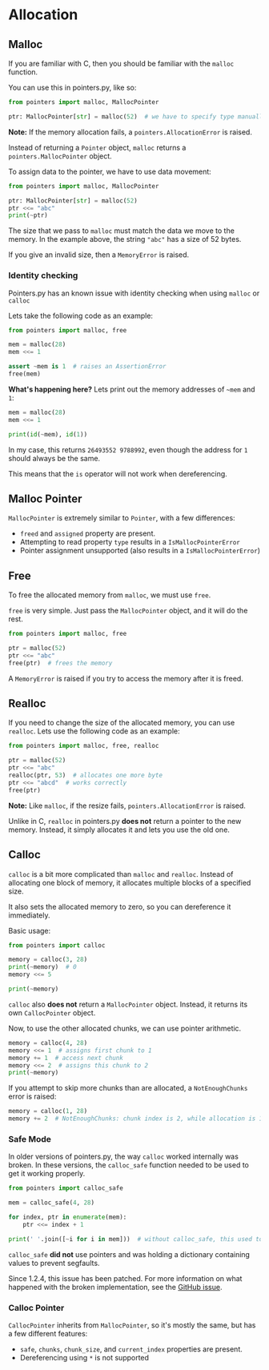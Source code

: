 # Allocation

## Malloc

If you are familiar with C, then you should be familiar with the `malloc` function.

You can use this in pointers.py, like so:

```py
from pointers import malloc, MallocPointer

ptr: MallocPointer[str] = malloc(52)  # we have to specify type manually
```

**Note:** If the memory allocation fails, a `pointers.AllocationError` is raised.

Instead of returning a `Pointer` object, `malloc` returns a `pointers.MallocPointer` object.

To assign data to the pointer, we have to use data movement:

```py
from pointers import malloc, MallocPointer

ptr: MallocPointer[str] = malloc(52)
ptr <<= "abc"
print(~ptr)
```

The size that we pass to `malloc` must match the data we move to the memory. In the example above, the string `"abc"` has a size of 52 bytes.

If you give an invalid size, then a `MemoryError` is raised.

### Identity checking

Pointers.py has an known issue with identity checking when using `malloc` or `calloc`

Lets take the following code as an example:

```py
from pointers import malloc, free

mem = malloc(28)
mem <<= 1

assert ~mem is 1  # raises an AssertionError
free(mem)
```

**What's happening here?** Lets print out the memory addresses of `~mem` and `1`:

```py
mem = malloc(28)
mem <<= 1

print(id(~mem), id(1))
```

In my case, this returns `26493552 9788992`, even though the address for `1` should always be the same.

This means that the `is` operator will not work when dereferencing.

## Malloc Pointer

`MallocPointer` is extremely similar to `Pointer`, with a few differences:

- `freed` and `assigned` property are present.
- Attempting to read property `type` results in a `IsMallocPointerError`
- Pointer assignment unsupported (also results in a `IsMallocPointerError`)

## Free

To free the allocated memory from `malloc`, we must use `free`.

`free` is very simple. Just pass the `MallocPointer` object, and it will do the rest.

```py
from pointers import malloc, free

ptr = malloc(52)
ptr <<= "abc"
free(ptr)  # frees the memory
```

A `MemoryError` is raised if you try to access the memory after it is freed.

## Realloc

If you need to change the size of the allocated memory, you can use `realloc`. Lets use the following code as an example:

```py
from pointers import malloc, free, realloc

ptr = malloc(52)
ptr <<= "abc"
realloc(ptr, 53)  # allocates one more byte
ptr <<= "abcd"  # works correctly
free(ptr)
```

**Note:** Like `malloc`, if the resize fails, `pointers.AllocationError` is raised.

Unlike in C, `realloc` in pointers.py **does not** return a pointer to the new memory. Instead, it simply allocates it and lets you use the old one.

## Calloc

`calloc` is a bit more complicated than `malloc` and `realloc`. Instead of allocating one block of memory, it allocates multiple blocks of a specified size.

It also sets the allocated memory to zero, so you can dereference it immediately.

Basic usage:

```py
from pointers import calloc

memory = calloc(3, 28)
print(~memory)  # 0
memory <<= 5

print(~memory)
```

`calloc` also **does not** return a `MallocPointer` object. Instead, it returns its own `CallocPointer` object.

Now, to use the other allocated chunks, we can use pointer arithmetic.

```py
memory = calloc(4, 28)
memory <<= 1  # assigns first chunk to 1
memory += 1  # access next chunk
memory <<= 2  # assigns this chunk to 2
print(~memory)
```

If you attempt to skip more chunks than are allocated, a `NotEnoughChunks` error is raised:

```py
memory = calloc(1, 28)
memory += 2  # NotEnoughChunks: chunk index is 2, while allocation is 1
```

### Safe Mode

In older versions of pointers.py, the way `calloc` worked internally was broken. In these versions, the `calloc_safe` function needed to be used to get it working properly.

```py
from pointers import calloc_safe

mem = calloc_safe(4, 28)

for index, ptr in enumerate(mem):
    ptr <<= index + 1

print(' '.join([~i for i in mem]))  # without calloc_safe, this used to cause a segfault
```

`calloc_safe` **did not** use pointers and was holding a dictionary containing values to prevent segfaults.

Since 1.2.4, this issue has been patched. For more information on what happened with the broken implementation, see the [GitHub issue](https://github.com/ZeroIntensity/pointers.py/issues/11).

### Calloc Pointer

`CallocPointer` inherits from `MallocPointer`, so it's mostly the same, but has a few different features:

- `safe`, `chunks`, `chunk_size`, and `current_index` properties are present.
- Dereferencing using `*` is not supported

